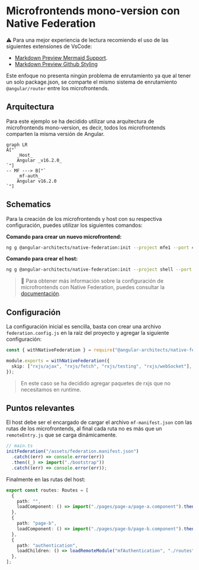 # Microfrontends mono-version con Native Federation

⚠️ Para una mejor experiencia de lectura recomiendo el uso de las siguientes extensiones de VsCode:

- [Markdown Preview Mermaid Support](https://marketplace.visualstudio.com/items?itemName=bierner.markdown-mermaid).
- [Markdown Preview Github Styling](https://marketplace.visualstudio.com/items?itemName=bierner.markdown-preview-github-styles)

Este enfoque no presenta ningún problema de enrutamiento ya que al tener un solo package.json, se comparte el mismo sistema
de enrutamiento `@angular/router` entre los microfrontends.

## Arquitectura

Para este ejemplo se ha decidido utilizar una arquitectura de microfrontends mono-version, es decir, todos los microfrontends comparten la misma versión de Angular.

```mermaid
graph LR
A["`
    _Host_
    Angular _v16.2.0_
`"]
-- MF ---> B["`
    _mf-auth_
    Angular v16.2.0
`"]
```

## Schematics

Para la creación de los microfrontends y host con su respectiva configuración, puedes utilizar los siguientes comandos:

**Comando para crear un nuevo microfrontend:**

```bash
ng g @angular-architects/native-federation:init --project mfe1 --port 4201 --type remote
```

**Comando para crear el host:**

```bash
ng g @angular-architects/native-federation:init --project shell --port 4200 --type dynamic-host
```

> 🚀 Para obtener más información sobre la configuración de microfrontends con Native Federation, puedes consultar
la [documentación](https://github.com/angular-architects/module-federation-plugin/tree/main/libs/native-federation).

## Configuración

La configuración inicial es sencilla, basta con crear una archivo `federation.config.js` en la raíz del proyecto y agregar la siguiente configuración:

```typescript
const { withNativeFederation } = require("@angular-architects/native-federation/config");

module.exports = withNativeFederation({
  skip: ["rxjs/ajax", "rxjs/fetch", "rxjs/testing", "rxjs/webSocket"],
});
```

> En este caso se ha decidido agregar paquetes de rxjs que no necesitamos en runtime.

## Puntos relevantes

El host debe ser el encargado de cargar el archivo `mf-manifest.json` con las rutas de los microfrontends, al final cada ruta
no es más que un `remoteEntry.js` que se carga dinámicamente.

```typescript
// main.ts
initFederation("/assets/federation.manifest.json")
  .catch((err) => console.error(err))
  .then((_) => import("./bootstrap"))
  .catch((err) => console.error(err));
```

Finalmente en las rutas del host:

```typescript
export const routes: Routes = [
  {
    path: "",
    loadComponent: () => import("./pages/page-a/page-a.component").then((m) => m.PageAComponent),
  },
  {
    path: "page-b",
    loadComponent: () => import("./pages/page-b/page-b.component").then((m) => m.PageBComponent),
  },
  {
    path: "authentication",
    loadChildren: () => loadRemoteModule("mfAuthentication", "./routes").then((m) => m.routes), // Load MF Auth
  },
];
```
